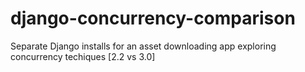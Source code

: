# django-concurrency-comparison
Separate Django installs for an asset downloading app exploring concurrency techiques [2.2 vs 3.0]
